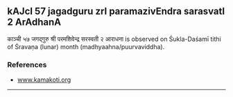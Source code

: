 ## kAJcI 57 jagadguru zrI paramazivEndra sarasvatI 2 ArAdhanA
काञ्ची ५७ जगद्गुरु श्री परमशिवेन्द्र सरस्वती २ आराधना is observed on Śukla-Daśamī tithi of Śravaṇa (lunar) month (madhyaahna/puurvaviddha).


### References
* www.kamakoti.org


---
